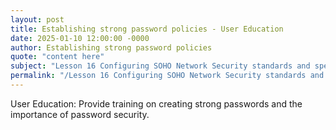 ```yaml
---
layout: post
title: Establishing strong password policies - User Education
date: 2025-01-10 12:00:00 -0000
author: Establishing strong password policies
quote: "content here"
subject: "Lesson 16 Configuring SOHO Network Security standards and specifications"
permalink: "/Lesson 16 Configuring SOHO Network Security standards and specifications/Establishing strong password policies/Establishing strong password policies - User Education"
---
```


User Education: Provide training on creating strong passwords and the importance of password security.
